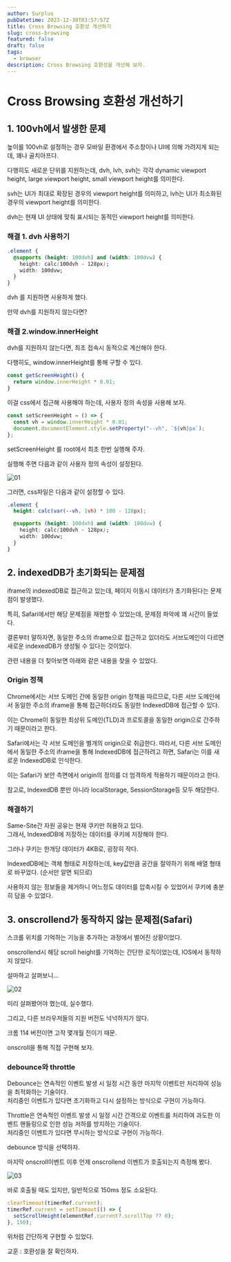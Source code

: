 ```yaml
---
author: Surplus
pubDatetime: 2023-12-30T03:57:57Z
title: Cross Browsing 호환성 개선하기
slug: cross-browsing
featured: false
draft: false
tags:
  - browser
description: Cross Browsing 호환성을 개선해 보자.
---
```


# Cross Browsing 호환성 개선하기

## 1. 100vh에서 발생한 문제

높이를 100vh로 설정하는 경우 모바일 환경에서 주소창이나 UI에 의해 가려지게 되는데, 꽤나 골치아프다.

다행히도 새로운 단위를 지원하는데, dvh, lvh, svh는 각각 dynamic viewport height, large viewport height, small viewport height를 의미한다.

svh는 UI가 최대로 확장된 경우의 viewport height를 의미하고, lvh는 UI가 최소화된 경우의 viewport height를 의미한다.

dvh는 현재 UI 상태에 맞춰 표시되는 동적인 viewport height를 의미한다.

### 해결 1. dvh 사용하기

```css
.element {
  @supports (height: 100dvh) and (width: 100dvw) {
    height: calc(100dvh - 128px);
    width: 100dvw;
  }
}
```

dvh 를 지원하면 사용하게 했다.

만약 dvh를 지원하지 않는다면?

### 해결 2.window.innerHeight

dvh를 지원하지 않는다면, 최초 접속시 동적으로 계산해야 한다.

다행히도, window.innerHeight를 통해 구할 수 있다.

```ts
const getScreenHeight() {
  return window.innerHeight * 0.01;
}
```

이걸 css에서 접근해 사용해야 하는데, 사용자 정의 속성을 사용해 보자.

```ts
const setScreenHeight = () => {
  const vh = window.innerHeight * 0.01;
  document.documentElement.style.setProperty("--vh", `${vh}px`);
};
```

setScreenHeight 를 root에서 최초 한번 실행해 주자.

실행해 주면 다음과 같이 사용자 정의 속성이 설정된다.

![01](../../assets/images/cross-browsing/image.png)

그러면, css파일은 다음과 같이 설정할 수 있다.

```css
.element {
  height: calc(var(--vh, 1vh) * 100 - 128px);

  @supports (height: 100dvh) and (width: 100dvw) {
    height: calc(100dvh - 128px);
    width: 100dvw;
  }
}
```

## 2. indexedDB가 초기화되는 문제점

iframe의 indexedDB로 접근하고 있는데, 페이지 이동시 데이터가 초기화된다는 문제점이 발생했다.

특히, Safari에서만 해당 문제점을 재현할 수 있었는데, 문제점 파악에 꽤 시간이 들었다.

결론부터 말하자면, 동일한 주소의 iframe으로 접근하고 있더라도 서브도메인이 다르면 새로운 indexedDB가 생성될 수 있다는 것이었다.

관련 내용을 더 찾아보면 아래와 같은 내용을 찾을 수 있었다.

### Origin 정책

Chrome에서는 서브 도메인 간에 동일한 origin 정책을 따르므로, 다른 서브 도메인에서 동일한 주소의 iframe을 통해 접근하더라도 동일한 IndexedDB에 접근할 수 있다.

이는 Chrome이 동일한 최상위 도메인(TLD)과 프로토콜을 동일한 origin으로 간주하기 때문이라고 한다.

Safari에서는 각 서브 도메인을 별개의 origin으로 취급한다. 따라서, 다른 서브 도메인에서 동일한 주소의 iframe을 통해 IndexedDB에 접근하려고 하면, Safari는 이를 새로운 IndexedDB로 인식한다.

이는 Safari가 보안 측면에서 origin의 정의를 더 엄격하게 적용하기 때문이라고 한다.

참고로, IndexedDB 뿐만 아니라 localStorage, SessionStorage등 모두 해당한다.

### 해결하기

Same-Site간 자원 공유는 현재 쿠키만 허용하고 있다.  
그래서, IndexedDB에 저장하는 데이터를 쿠키에 저장해야 한다.

그러나 쿠키는 한개당 데이터가 4KB로, 굉장히 작다.

IndexedDB에는 객체 형태로 저장하는데, key값만큼 공간을 절약하기 위해 배열 형태로 바꾸었다. (순서만 알면 되므로)

사용하지 않는 정보들을 제거하니 어느정도 데이터를 압축시킬 수 있었어서 쿠키에 충분히 담을 수 있었다.

## 3. onscrollend가 동작하지 않는 문제점(Safari)

스크롤 위치를 기억하는 기능을 추가하는 과정에서 벌어진 상황이었다.

onscrollend시 해당 scroll height를 기억하는 간단한 로직이었는데, IOS에서 동작하지 않았다.

설마하고 살펴보니...

![02](../../assets/images/cross-browsing/image-1.png)

미리 살펴봤어야 했는데, 실수했다.

그리고, 다른 브라우저들의 지원 버전도 넉넉하지가 않다.

크롬 114 버전이면 고작 몇개월 전이기 때문.

onscroll을 통해 직접 구현해 보자.

### debounce와 throttle

Debounce는 연속적인 이벤트 발생 시 일정 시간 동안 마지막 이벤트만 처리하여 성능을 최적화하는 기술이다.  
처리중인 이벤트가 있다면 초기화하고 다시 설정하는 방식으로 구현이 가능하다.

Throttle은 연속적인 이벤트 발생 시 일정 시간 간격으로 이벤트를 처리하여 과도한 이벤트 핸들링으로 인한 성능 저하를 방지하는 기술이다.  
처리중인 이벤트가 있다면 무시하는 방식으로 구현이 가능하다.

debounce 방식을 선택하자.

마지막 onscroll이벤트 이후 언제 onscrollend 이벤트가 호출되는지 측정해 봤다.

![03](../../assets/images/cross-browsing/image-2.png)

바로 호출될 때도 있지만, 일반적으로 150ms 정도 소요된다.

```ts
clearTimeout(timerRef.current);
timerRef.current = setTimeout(() => {
  setScrollHeight(elementRef.current?.scrollTop ?? 0);
}, 150);
```

위처럼 간단하게 구현할 수 있었다.

교훈 : 호환성을 잘 확인하자.
